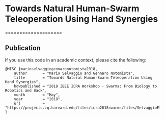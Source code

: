 # Towards Natural Human-Swarm Teleoperation Using Hand Synergies
====================

## Publication
If you use this code in an academic context, please cite the following:

```
@MISC {marioselvaggiogennaronotomista2018,
	author       = "Mario Selvaggio and Gennaro Notomista",
	title        = "Towards Natural Human-Swarm Teleoperation Using Hand Synergies",
	howpublished = "2018 IEEE ICRA Workshop - Swarms: From Biology to Robotics and Back",
	month        = "May",
	year         = "2018",
	url          = "https://projects.iq.harvard.edu/files/icra2018swarms/files/SelvaggioEtAl_ICRA2018swarms.pdf"
}
```